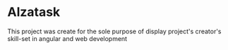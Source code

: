 # Alzatask

This project was create for the sole purpose of display project's creator's skill-set in angular and web development
